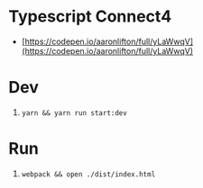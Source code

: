 # Typescript Connect4
- [https://codepen.io/aaronlifton/full/yLaWwqV](https://codepen.io/aaronlifton/full/yLaWwqV)
# Dev
1. `yarn && yarn run start:dev`

# Run
1. `webpack && open ./dist/index.html`